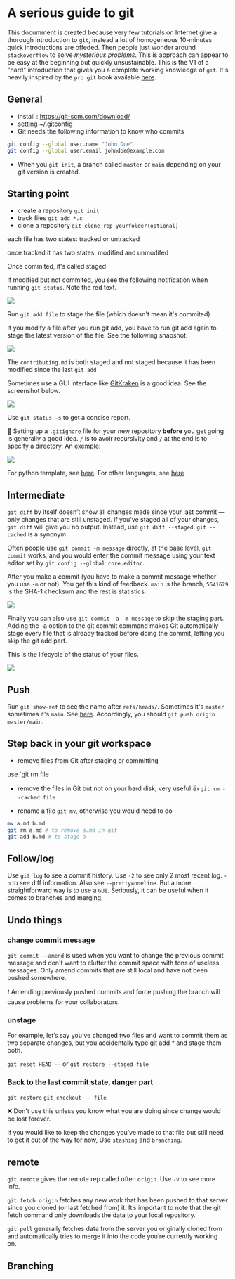 # A serious guide to git

This documment is created because very few tutorials on Internet give a thorough introduction to `git`, instead a lot of homogeneous 10-minutes quick introductions are offeded. Then people just wonder around `stackoverflow` to solve _mysterious problems_. This is approach can appear to be easy at the beginning but quickly unsustainable. This is the V1 of a "hard" introduction that gives you a complete working knowledge of `git`. It's heavily inspired by the `pro git` book available [here](https://git-scm.com/book/en/v2).

## General

- install : https://git-scm.com/download/
- setting ~/.gitconfig
- Git needs the following information to know who commits

```bash
git config --global user.name "John Doe"
git config --global user.email johndoe@example.com
```

- When you `git init`, a branch called `master` or `main` depending on your git version is created.

## Starting point

- create a repository
  `git init`
- track files
  `git add *.c`
- clone a repository
  `git clone rep yourfolder(optional)`

each file has two states: tracked or untracked

once tracked it has two states: modified and unmodifed

Once commited, it's called staged

If modified but not commited, you see the following notification when running `git status`. Note the red text.

![](img/pro_git/2021-01-21-20-06-42.png)

Run `git add file` to stage the file (which doesn't mean it's commited)

If you modify a file after you run git add, you have to run git add again to stage the latest version of the file. See the following snapshot:

![](img/pro_git/2021-01-21-20-10-21.png)

The `contributing.md` is both staged and not staged because it has been modified since the last `git add`

Sometimes use a GUI interface like [GitKraken](https://www.gitkraken.com/) is a good idea. See the screenshot below.

![](img/pro_git/2021-01-21-20-29-24.png)

Use `git status -s` to get a concise report.

💯 Setting up a `.gitignore` file for your new repository **before** you get going is generally a good idea. `/` is to avoir recursivity and `/` at the end is to specify a directory. An exemple:

![](img/pro_git/2021-01-21-20-16-05.png)

For python template, see [here](https://github.com/github/gitignore/blob/master/Python.gitignore). For other languages, see [here](https://github.com/github/gitignore)

## Intermediate

`git diff` by itself doesn’t show all changes made since your last commit — only changes that are still unstaged. If you’ve staged all of your changes, `git diff` will give you no output. Instead, use `git diff --staged`. `git --cached` is a synonym.

Often people use `git commit -m message` directly, at the base level, `git commit` works, and you would enter the commit message using your text editor set by `git config --global core.editor`.

After you make a commit (you have to make a commit message whether you use `-m` or not). You get this kind of feedback. `main` is the branch, `5641629` is the SHA-1 checksum and the rest is statistics.

![](img/pro_git/2021-01-21-20-34-47.png)

Finally you can also use `git commit -a -m message` to skip the staging part. Adding the -a option to the git commit command makes Git automatically stage every file that is already tracked before doing the commit, letting you skip the git add part.

This is the lifecycle of the status of your files.

![](img/pro_git/2021-01-21-20-39-55.png)

## Push

Run `git show-ref` to see the name after `refs/heads/`. Sometimes it's `master` sometimes it's `main`. See [here](https://stackoverflow.com/questions/4181861/message-src-refspec-master-does-not-match-any-when-pushing-commits-in-git). Accordingly, you should `git push origin master/main`.

## Step back in your git workspace

- remove files from Git after staging or committing

use `git rm file

- remove the files in Git but not on your hard disk, very useful 👍
  `git rm --cached file`

- rename a file `git mv`, otherwise you would need to do

```bash
mv a.md b.md
git rm a.md # to remove a.md in git
git add b.md # to stage a
```

## Follow/log

Use `git log` to see a commit history. Use `-2` to see only 2 most recent log. `-p` to see diff information. Also see `--pretty=oneline`. But a more straightforward way is to use a `GUI`. Seriously, it can be useful when it comes to branches and merging.

## Undo things

### change commit message

`git commit --amend` is used when you want to change the previous commit message and don't want to clutter the commit space with tons of useless messages. Only amend commits that are still local and have not been pushed somewhere.

❗️ Amending previously pushed commits and force pushing the branch will cause problems for your collaborators.

### unstage

For example, let’s say you’ve changed two files and want to commit them as two separate changes, but you accidentally type git add \* and stage them both.

`git reset HEAD --` or `git restore --staged file`

### Back to the last commit state, danger part

`git restore` `git checkout -- file`

:x: Don't use this unless you know what you are doing since change would be lost forever.

If you would like to keep the changes you’ve made to that file but still need to get it out of the way for now, Use `stashing` and `branching`.

## remote

`git remote` gives the remote rep called often `origin`. Use `-v` to see more info.

`git fetch origin` fetches any new work that has been pushed to that server since you cloned (or last fetched from) it. It’s important to note that the git fetch command only downloads the data to your local repository.

`git pull` generally fetches data from the server you originally cloned from and automatically tries to merge it into the code you’re currently working on.

## Branching
